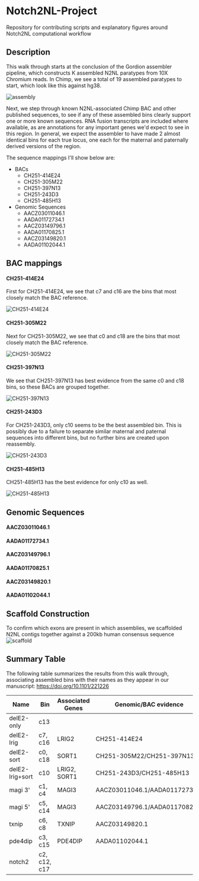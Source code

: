 # Notch2NL-Project
Repository for contributing scripts and explanatory figures around Notch2NL computational workflow


## Description

This walk through starts at the conclusion of the Gordion assembler pipeline, which constructs K assembled N2NL paratypes from 10X Chromium reads. In Chimp, we see a total of 19 assembled paratypes to start, which look like this against hg38.

![assembly](https://github.com/vrubels/Notch2NL-Project/blob/vrubels-edit-readme/Screen%20Shot%202018-02-23%20at%201.05.13%20PM.png)

Next, we step through known N2NL-associated Chimp BAC and other published sequences, to see if any of these assembled bins clearly support one or more known sequences. RNA fusion transcripts are included where available, as are annotations for any important genes we'd expect to see in this region. In general, we expect the assembler to have made 2 almost identical bins for each true locus, one each for the maternal and paternally derived versions of the region.

The sequence mappings I'll show below are:

* BACs
  * CH251-414E24
  * CH251-305M22
  * CH251-397N13
  * CH251-243D3
  * CH251-485H13
* Genomic Sequences
  * AACZ03011046.1
  * AADA01172734.1
  * AACZ03149796.1
  * AADA01170825.1
  * AACZ03149820.1
  * AADA01102044.1
 
 
 ## BAC mappings 
 
 #### CH251-414E24
 First for CH251-414E24, we see that c7 and c16 are the bins that most closely match the BAC reference.
 
 ![CH251-414E24](https://github.com/vrubels/Notch2NL-Project/blob/vrubels-edit-readme/Screen%20Shot%202018-02-23%20at%201.23.17%20PM.png)
 
 #### CH251-305M22
 Next for CH251-305M22, we see that c0 and c18 are the bins that most closely match the BAC reference. 
 
 ![CH251-305M22](https://github.com/vrubels/Notch2NL-Project/blob/vrubels-edit-readme/Screen%20Shot%202018-02-23%20at%201.54.16%20PM.png)
 
 #### CH251-397N13
 We see that CH251-397N13 has best evidence from the same c0 and c18 bins, so these BACs are grouped together.
 
 ![CH251-397N13](https://github.com/vrubels/Notch2NL-Project/blob/vrubels-edit-readme/Screen%20Shot%202018-02-23%20at%201.55.05%20PM.png)
 
 #### CH251-243D3
 For CH251-243D3, only c10 seems to be the best assembled bin. This is possibly due to a failure to separate similar maternal and paternal sequences into different bins, but no further bins are created upon reassembly.
 
 ![CH251-243D3](https://github.com/vrubels/Notch2NL-Project/blob/vrubels-edit-readme/Screen%20Shot%202018-02-23%20at%201.59.32%20PM.png)
 
 #### CH251-485H13
 CH251-485H13 has the best evidence for only c10 as well.
 
 ![CH251-485H13](https://github.com/vrubels/Notch2NL-Project/blob/vrubels-edit-readme/Screen%20Shot%202018-02-23%20at%202.00.05%20PM.png)
 
 
 ## Genomic Sequences
 
 #### AACZ03011046.1
 
 #### AADA01172734.1
 
 #### AACZ03149796.1
 
 #### AADA01170825.1
 
 #### AACZ03149820.1
 
 #### AADA01102044.1
 
 
 ## Scaffold Construction
 To confirm which exons are present in which assemblies, we scaffolded N2NL contigs together against a 200kb human consensus sequence
 ![scaffold](https://github.com/vrubels/Notch2NL-Project/blob/vrubels-edit-readme/Screen%20Shot%202018-02-23%20at%202.25.18%20PM.png)
 
 
 ## Summary Table

The following table summarizes the results from this walk through, associating assembled bins with their names as they appear in our manuscript: https://doi.org/10.1101/221226

Name | Bin | Associated Genes | Genomic/BAC evidence
-----|-----|------------------|---------------------
delE2-only |	c13 | |
delE2-lrig |	c7, c16 | LRIG2 | CH251-414E24
delE2-sort	| c0, c18 | SORT1 | CH251-305M22/CH251-397N13
delE2-lrig+sort |	c10 | LRIG2, SORT1 | CH251-243D3/CH251-485H13
magi 3'	| c1, c4 | MAGI3 | AACZ03011046.1/AADA01172734.1
magi 5'	| c5, c14 | MAGI3 | AACZ03149796.1/AADA01170825.1
txnip	| c6, c8 | TXNIP | AACZ03149820.1
pde4dip	| c3, c15 | PDE4DIP | AADA01102044.1
notch2	| c2, c12, c17 | |
